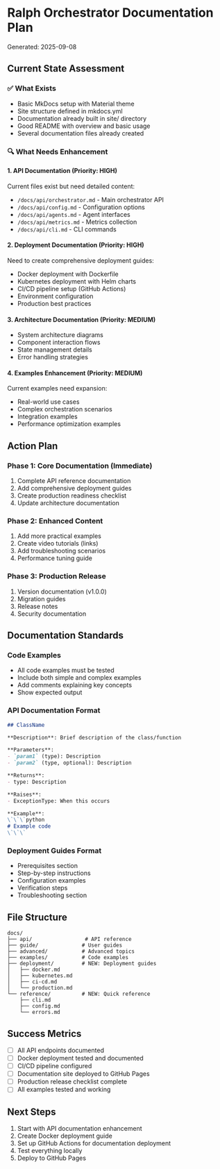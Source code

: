 # Ralph Orchestrator Documentation Plan
Generated: 2025-09-08

## Current State Assessment

### ✅ What Exists
- Basic MkDocs setup with Material theme
- Site structure defined in mkdocs.yml
- Documentation already built in site/ directory
- Good README with overview and basic usage
- Several documentation files already created

### 🔍 What Needs Enhancement

#### 1. **API Documentation** (Priority: HIGH)
Current files exist but need detailed content:
- `/docs/api/orchestrator.md` - Main orchestrator API
- `/docs/api/config.md` - Configuration options
- `/docs/api/agents.md` - Agent interfaces
- `/docs/api/metrics.md` - Metrics collection
- `/docs/api/cli.md` - CLI commands

#### 2. **Deployment Documentation** (Priority: HIGH)
Need to create comprehensive deployment guides:
- Docker deployment with Dockerfile
- Kubernetes deployment with Helm charts
- CI/CD pipeline setup (GitHub Actions)
- Environment configuration
- Production best practices

#### 3. **Architecture Documentation** (Priority: MEDIUM)
- System architecture diagrams
- Component interaction flows
- State management details
- Error handling strategies

#### 4. **Examples Enhancement** (Priority: MEDIUM)
Current examples need expansion:
- Real-world use cases
- Complex orchestration scenarios
- Integration examples
- Performance optimization examples

## Action Plan

### Phase 1: Core Documentation (Immediate)
1. Complete API reference documentation
2. Add comprehensive deployment guides
3. Create production readiness checklist
4. Update architecture documentation

### Phase 2: Enhanced Content
1. Add more practical examples
2. Create video tutorials (links)
3. Add troubleshooting scenarios
4. Performance tuning guide

### Phase 3: Production Release
1. Version documentation (v1.0.0)
2. Migration guides
3. Release notes
4. Security documentation

## Documentation Standards

### Code Examples
- All code examples must be tested
- Include both simple and complex examples
- Add comments explaining key concepts
- Show expected output

### API Documentation Format
```markdown
## ClassName

**Description**: Brief description of the class/function

**Parameters**:
- `param1` (type): Description
- `param2` (type, optional): Description

**Returns**: 
- type: Description

**Raises**:
- ExceptionType: When this occurs

**Example**:
\`\`\`python
# Example code
\`\`\`
```

### Deployment Guides Format
- Prerequisites section
- Step-by-step instructions
- Configuration examples
- Verification steps
- Troubleshooting section

## File Structure
```
docs/
├── api/                 # API reference
├── guide/              # User guides
├── advanced/           # Advanced topics
├── examples/           # Code examples
├── deployment/         # NEW: Deployment guides
│   ├── docker.md
│   ├── kubernetes.md
│   ├── ci-cd.md
│   └── production.md
└── reference/          # NEW: Quick reference
    ├── cli.md
    ├── config.md
    └── errors.md
```

## Success Metrics
- [ ] All API endpoints documented
- [ ] Docker deployment tested and documented
- [ ] CI/CD pipeline configured
- [ ] Documentation site deployed to GitHub Pages
- [ ] Production release checklist complete
- [ ] All examples tested and working

## Next Steps
1. Start with API documentation enhancement
2. Create Docker deployment guide
3. Set up GitHub Actions for documentation deployment
4. Test everything locally
5. Deploy to GitHub Pages